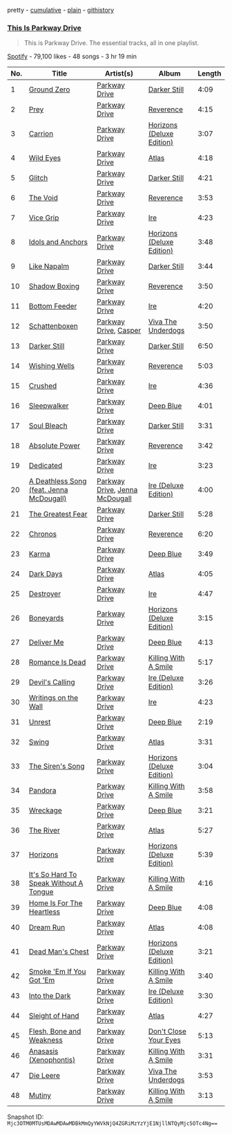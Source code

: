 pretty - [cumulative](/playlists/cumulative/37i9dQZF1DZ06evO0zVFVC.md) - [plain](/playlists/plain/37i9dQZF1DZ06evO0zVFVC) - [githistory](https://github.githistory.xyz/mackorone/spotify-playlist-archive/blob/main/playlists/plain/37i9dQZF1DZ06evO0zVFVC)

### [This Is Parkway Drive](https://open.spotify.com/playlist/37i9dQZF1DZ06evO0zVFVC)

> This is Parkway Drive\. The essential tracks, all in one playlist.

[Spotify](https://open.spotify.com/user/spotify) - 79,100 likes - 48 songs - 3 hr 19 min

| No. | Title | Artist(s) | Album | Length |
|---|---|---|---|---|
| 1 | [Ground Zero](https://open.spotify.com/track/04xV6DzDzE7TgWQKBGaC5E) | [Parkway Drive](https://open.spotify.com/artist/159qqlGwzE04xyqpfAwRLo) | [Darker Still](https://open.spotify.com/album/36McCMdCRYn5j6iSMiqdG4) | 4:09 |
| 2 | [Prey](https://open.spotify.com/track/7lMFAK8dv0QkWpIlZcWQlJ) | [Parkway Drive](https://open.spotify.com/artist/159qqlGwzE04xyqpfAwRLo) | [Reverence](https://open.spotify.com/album/46hNwndF4Tm6D1cGr0G5zL) | 4:15 |
| 3 | [Carrion](https://open.spotify.com/track/0xfWKcNu13xxXQ2GT0P09M) | [Parkway Drive](https://open.spotify.com/artist/159qqlGwzE04xyqpfAwRLo) | [Horizons \(Deluxe Edition\)](https://open.spotify.com/album/4GnybptVxP8FoxVfnSjMqM) | 3:07 |
| 4 | [Wild Eyes](https://open.spotify.com/track/4G8EhnfKvBQVlOJ4xXCHpQ) | [Parkway Drive](https://open.spotify.com/artist/159qqlGwzE04xyqpfAwRLo) | [Atlas](https://open.spotify.com/album/0bdtf7LHukCZbCyKMYdHXP) | 4:18 |
| 5 | [Glitch](https://open.spotify.com/track/1jKH10ufuA4EzUCdobVxu0) | [Parkway Drive](https://open.spotify.com/artist/159qqlGwzE04xyqpfAwRLo) | [Darker Still](https://open.spotify.com/album/36McCMdCRYn5j6iSMiqdG4) | 4:21 |
| 6 | [The Void](https://open.spotify.com/track/5znIVOv7RucpCHGkbonySq) | [Parkway Drive](https://open.spotify.com/artist/159qqlGwzE04xyqpfAwRLo) | [Reverence](https://open.spotify.com/album/46hNwndF4Tm6D1cGr0G5zL) | 3:53 |
| 7 | [Vice Grip](https://open.spotify.com/track/0AHHDAHFRaT82UVw5fMr1R) | [Parkway Drive](https://open.spotify.com/artist/159qqlGwzE04xyqpfAwRLo) | [Ire](https://open.spotify.com/album/7712cWOELt2oQyxrlFWY8D) | 4:23 |
| 8 | [Idols and Anchors](https://open.spotify.com/track/4kJ5xTh1TyX7ECAOfKJ9Je) | [Parkway Drive](https://open.spotify.com/artist/159qqlGwzE04xyqpfAwRLo) | [Horizons \(Deluxe Edition\)](https://open.spotify.com/album/4GnybptVxP8FoxVfnSjMqM) | 3:48 |
| 9 | [Like Napalm](https://open.spotify.com/track/5ALX6hYJfLLtp98KqC0Y3j) | [Parkway Drive](https://open.spotify.com/artist/159qqlGwzE04xyqpfAwRLo) | [Darker Still](https://open.spotify.com/album/36McCMdCRYn5j6iSMiqdG4) | 3:44 |
| 10 | [Shadow Boxing](https://open.spotify.com/track/0IjgnngXXRb1adm4kYVeB2) | [Parkway Drive](https://open.spotify.com/artist/159qqlGwzE04xyqpfAwRLo) | [Reverence](https://open.spotify.com/album/46hNwndF4Tm6D1cGr0G5zL) | 3:50 |
| 11 | [Bottom Feeder](https://open.spotify.com/track/6jQu1YuisnFu36Sof5wjym) | [Parkway Drive](https://open.spotify.com/artist/159qqlGwzE04xyqpfAwRLo) | [Ire](https://open.spotify.com/album/7712cWOELt2oQyxrlFWY8D) | 4:20 |
| 12 | [Schattenboxen](https://open.spotify.com/track/0fP3R18uL3KgJabqm5Crja) | [Parkway Drive](https://open.spotify.com/artist/159qqlGwzE04xyqpfAwRLo), [Casper](https://open.spotify.com/artist/6UDhlW8uEVBBrqHS3RrKuv) | [Viva The Underdogs](https://open.spotify.com/album/5wLd53vzbBM0TIa0NmwxGb) | 3:50 |
| 13 | [Darker Still](https://open.spotify.com/track/37O5phPvMfJZBIscgXlw4a) | [Parkway Drive](https://open.spotify.com/artist/159qqlGwzE04xyqpfAwRLo) | [Darker Still](https://open.spotify.com/album/36McCMdCRYn5j6iSMiqdG4) | 6:50 |
| 14 | [Wishing Wells](https://open.spotify.com/track/6Fqdip4cWZEFwtmdhX9iNq) | [Parkway Drive](https://open.spotify.com/artist/159qqlGwzE04xyqpfAwRLo) | [Reverence](https://open.spotify.com/album/46hNwndF4Tm6D1cGr0G5zL) | 5:03 |
| 15 | [Crushed](https://open.spotify.com/track/2BzEsfwqucjlBSFu8s74sz) | [Parkway Drive](https://open.spotify.com/artist/159qqlGwzE04xyqpfAwRLo) | [Ire](https://open.spotify.com/album/7712cWOELt2oQyxrlFWY8D) | 4:36 |
| 16 | [Sleepwalker](https://open.spotify.com/track/2XZP7EIjlD75VwYcHNePYj) | [Parkway Drive](https://open.spotify.com/artist/159qqlGwzE04xyqpfAwRLo) | [Deep Blue](https://open.spotify.com/album/3sj64vlMjeymCV05otr8FA) | 4:01 |
| 17 | [Soul Bleach](https://open.spotify.com/track/3kRGiGpjCFS7CtEBSfHNH0) | [Parkway Drive](https://open.spotify.com/artist/159qqlGwzE04xyqpfAwRLo) | [Darker Still](https://open.spotify.com/album/36McCMdCRYn5j6iSMiqdG4) | 3:31 |
| 18 | [Absolute Power](https://open.spotify.com/track/3PBO2IOcxzIdDbpDwygejB) | [Parkway Drive](https://open.spotify.com/artist/159qqlGwzE04xyqpfAwRLo) | [Reverence](https://open.spotify.com/album/46hNwndF4Tm6D1cGr0G5zL) | 3:42 |
| 19 | [Dedicated](https://open.spotify.com/track/467sEVDgETBscsn9OKJ87Q) | [Parkway Drive](https://open.spotify.com/artist/159qqlGwzE04xyqpfAwRLo) | [Ire](https://open.spotify.com/album/7712cWOELt2oQyxrlFWY8D) | 3:23 |
| 20 | [A Deathless Song \(feat\. Jenna McDougall\)](https://open.spotify.com/track/6V68CLsCg05KRTX1MgTC2V) | [Parkway Drive](https://open.spotify.com/artist/159qqlGwzE04xyqpfAwRLo), [Jenna McDougall](https://open.spotify.com/artist/2GlLtFW2NFh16BFIxMvIYC) | [Ire \(Deluxe Edition\)](https://open.spotify.com/album/2TecLVINEJwpDnWepQuMXr) | 4:00 |
| 21 | [The Greatest Fear](https://open.spotify.com/track/2ijbU93XOTRIqoOzPGPNiK) | [Parkway Drive](https://open.spotify.com/artist/159qqlGwzE04xyqpfAwRLo) | [Darker Still](https://open.spotify.com/album/36McCMdCRYn5j6iSMiqdG4) | 5:28 |
| 22 | [Chronos](https://open.spotify.com/track/4oYNIBkL3n5SRR99kfGV5Z) | [Parkway Drive](https://open.spotify.com/artist/159qqlGwzE04xyqpfAwRLo) | [Reverence](https://open.spotify.com/album/46hNwndF4Tm6D1cGr0G5zL) | 6:20 |
| 23 | [Karma](https://open.spotify.com/track/5fwwWmgreaDgfmLxqOdF8f) | [Parkway Drive](https://open.spotify.com/artist/159qqlGwzE04xyqpfAwRLo) | [Deep Blue](https://open.spotify.com/album/3sj64vlMjeymCV05otr8FA) | 3:49 |
| 24 | [Dark Days](https://open.spotify.com/track/18Hju2cdvKh07eBmE4Sug5) | [Parkway Drive](https://open.spotify.com/artist/159qqlGwzE04xyqpfAwRLo) | [Atlas](https://open.spotify.com/album/0bdtf7LHukCZbCyKMYdHXP) | 4:05 |
| 25 | [Destroyer](https://open.spotify.com/track/19STBV8KgQ5TqoYbio5Ewm) | [Parkway Drive](https://open.spotify.com/artist/159qqlGwzE04xyqpfAwRLo) | [Ire](https://open.spotify.com/album/7712cWOELt2oQyxrlFWY8D) | 4:47 |
| 26 | [Boneyards](https://open.spotify.com/track/0TIef4jRYHONrw4BVvDGT0) | [Parkway Drive](https://open.spotify.com/artist/159qqlGwzE04xyqpfAwRLo) | [Horizons \(Deluxe Edition\)](https://open.spotify.com/album/4GnybptVxP8FoxVfnSjMqM) | 3:15 |
| 27 | [Deliver Me](https://open.spotify.com/track/1OuOKS43b3pRYb9d49WrBp) | [Parkway Drive](https://open.spotify.com/artist/159qqlGwzE04xyqpfAwRLo) | [Deep Blue](https://open.spotify.com/album/3sj64vlMjeymCV05otr8FA) | 4:13 |
| 28 | [Romance Is Dead](https://open.spotify.com/track/6Q9XnZPl7qbvvYV3UBz6bP) | [Parkway Drive](https://open.spotify.com/artist/159qqlGwzE04xyqpfAwRLo) | [Killing With A Smile](https://open.spotify.com/album/7J8yT8vOWAX5OxvSlcJVS1) | 5:17 |
| 29 | [Devil's Calling](https://open.spotify.com/track/3ysvcWkYJfyA51ieNhiKA8) | [Parkway Drive](https://open.spotify.com/artist/159qqlGwzE04xyqpfAwRLo) | [Ire \(Deluxe Edition\)](https://open.spotify.com/album/2TecLVINEJwpDnWepQuMXr) | 3:26 |
| 30 | [Writings on the Wall](https://open.spotify.com/track/4gkl7JKIBa2aM18Vm6tfAp) | [Parkway Drive](https://open.spotify.com/artist/159qqlGwzE04xyqpfAwRLo) | [Ire](https://open.spotify.com/album/7712cWOELt2oQyxrlFWY8D) | 4:23 |
| 31 | [Unrest](https://open.spotify.com/track/79e7Mpm2SLGmlxpGgjoWKr) | [Parkway Drive](https://open.spotify.com/artist/159qqlGwzE04xyqpfAwRLo) | [Deep Blue](https://open.spotify.com/album/3sj64vlMjeymCV05otr8FA) | 2:19 |
| 32 | [Swing](https://open.spotify.com/track/7EuOA3u04bWOvNw6RZQZy7) | [Parkway Drive](https://open.spotify.com/artist/159qqlGwzE04xyqpfAwRLo) | [Atlas](https://open.spotify.com/album/0bdtf7LHukCZbCyKMYdHXP) | 3:31 |
| 33 | [The Siren's Song](https://open.spotify.com/track/6EhCOo20iD7JSvMP7fty7n) | [Parkway Drive](https://open.spotify.com/artist/159qqlGwzE04xyqpfAwRLo) | [Horizons \(Deluxe Edition\)](https://open.spotify.com/album/4GnybptVxP8FoxVfnSjMqM) | 3:04 |
| 34 | [Pandora](https://open.spotify.com/track/0DvT1fJmgN0pWA7R7AlGAf) | [Parkway Drive](https://open.spotify.com/artist/159qqlGwzE04xyqpfAwRLo) | [Killing With A Smile](https://open.spotify.com/album/7J8yT8vOWAX5OxvSlcJVS1) | 3:58 |
| 35 | [Wreckage](https://open.spotify.com/track/0gMREA9nAh1RD7TZ6WmQA5) | [Parkway Drive](https://open.spotify.com/artist/159qqlGwzE04xyqpfAwRLo) | [Deep Blue](https://open.spotify.com/album/3sj64vlMjeymCV05otr8FA) | 3:21 |
| 36 | [The River](https://open.spotify.com/track/4yVgz6jQy3rshd2OJoyLuY) | [Parkway Drive](https://open.spotify.com/artist/159qqlGwzE04xyqpfAwRLo) | [Atlas](https://open.spotify.com/album/0bdtf7LHukCZbCyKMYdHXP) | 5:27 |
| 37 | [Horizons](https://open.spotify.com/track/2i5lnmaZ9tB8pom8Br4KS5) | [Parkway Drive](https://open.spotify.com/artist/159qqlGwzE04xyqpfAwRLo) | [Horizons \(Deluxe Edition\)](https://open.spotify.com/album/4GnybptVxP8FoxVfnSjMqM) | 5:39 |
| 38 | [It's So Hard To Speak Without A Tongue](https://open.spotify.com/track/5B1LaPTAASab9ObgycVmLl) | [Parkway Drive](https://open.spotify.com/artist/159qqlGwzE04xyqpfAwRLo) | [Killing With A Smile](https://open.spotify.com/album/7J8yT8vOWAX5OxvSlcJVS1) | 4:16 |
| 39 | [Home Is For The Heartless](https://open.spotify.com/track/2mvi7qtDNLuh25oOcHVEOk) | [Parkway Drive](https://open.spotify.com/artist/159qqlGwzE04xyqpfAwRLo) | [Deep Blue](https://open.spotify.com/album/3sj64vlMjeymCV05otr8FA) | 4:08 |
| 40 | [Dream Run](https://open.spotify.com/track/5TeolAk3EbSPxafusAbL3S) | [Parkway Drive](https://open.spotify.com/artist/159qqlGwzE04xyqpfAwRLo) | [Atlas](https://open.spotify.com/album/0bdtf7LHukCZbCyKMYdHXP) | 4:08 |
| 41 | [Dead Man's Chest](https://open.spotify.com/track/3fMvYJwGFEOKLi7EMrY8MW) | [Parkway Drive](https://open.spotify.com/artist/159qqlGwzE04xyqpfAwRLo) | [Horizons \(Deluxe Edition\)](https://open.spotify.com/album/4GnybptVxP8FoxVfnSjMqM) | 3:21 |
| 42 | [Smoke 'Em If You Got 'Em](https://open.spotify.com/track/3vbplXokNSSglwXOyZtnY5) | [Parkway Drive](https://open.spotify.com/artist/159qqlGwzE04xyqpfAwRLo) | [Killing With A Smile](https://open.spotify.com/album/7J8yT8vOWAX5OxvSlcJVS1) | 3:40 |
| 43 | [Into the Dark](https://open.spotify.com/track/46ZYSOvGGQRFC5cbEHUNKi) | [Parkway Drive](https://open.spotify.com/artist/159qqlGwzE04xyqpfAwRLo) | [Ire \(Deluxe Edition\)](https://open.spotify.com/album/2TecLVINEJwpDnWepQuMXr) | 3:30 |
| 44 | [Sleight of Hand](https://open.spotify.com/track/4629CEGA4gQ065aiuoR32n) | [Parkway Drive](https://open.spotify.com/artist/159qqlGwzE04xyqpfAwRLo) | [Atlas](https://open.spotify.com/album/0bdtf7LHukCZbCyKMYdHXP) | 4:27 |
| 45 | [Flesh, Bone and Weakness](https://open.spotify.com/track/0cu6AGJwPrVuwFn4Kub30A) | [Parkway Drive](https://open.spotify.com/artist/159qqlGwzE04xyqpfAwRLo) | [Don't Close Your Eyes](https://open.spotify.com/album/3eocTQ5CZzOg3TSWDdjdJn) | 5:13 |
| 46 | [Anasasis \(Xenophontis\)](https://open.spotify.com/track/7h43QeYBcQIWb2OFcspoPb) | [Parkway Drive](https://open.spotify.com/artist/159qqlGwzE04xyqpfAwRLo) | [Killing With A Smile](https://open.spotify.com/album/7J8yT8vOWAX5OxvSlcJVS1) | 3:31 |
| 47 | [Die Leere](https://open.spotify.com/track/1c4c8iipyUGlCbpwDvomRD) | [Parkway Drive](https://open.spotify.com/artist/159qqlGwzE04xyqpfAwRLo) | [Viva The Underdogs](https://open.spotify.com/album/5wLd53vzbBM0TIa0NmwxGb) | 3:53 |
| 48 | [Mutiny](https://open.spotify.com/track/0JhU5780ClX6njQAN21bP9) | [Parkway Drive](https://open.spotify.com/artist/159qqlGwzE04xyqpfAwRLo) | [Killing With A Smile](https://open.spotify.com/album/7J8yT8vOWAX5OxvSlcJVS1) | 3:13 |

Snapshot ID: `Mjc3OTM0MTUsMDAwMDAwMDBkMmQyYWVkNjQ4ZGRiMzYzYjE1NjllNTQyMjc5OTc4Ng==`
